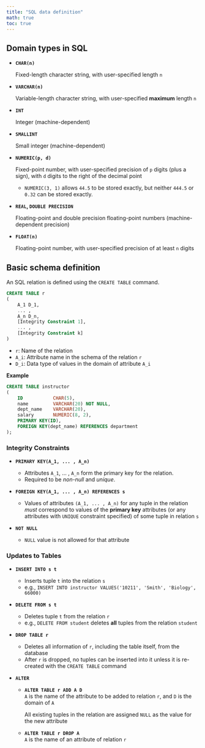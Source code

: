 ```yaml
---
title: "SQL data definition"
math: true
toc: true
---
```


## Domain types in SQL

- **`CHAR(n)`**
  
    Fixed-length character string, with user-specified length `n`
    
- **`VARCHAR(n)`**
  
    Variable-length character string, with user-specified **maximum** length `n`
    
- **`INT`**
  
    Integer (machine-dependent)
    
- **`SMALLINT`**
  
    Small integer (machine-dependent)
    
- **`NUMERIC(p, d)`**
  
    Fixed-point  number, with user-specified precision of `p` digits (plus a sign), with `d` digits to the right of the decimal point
    - `NUMERIC(3, 1)` allows `44.5` to be stored exactly, but neither `444.5` or `0.32` can be stored exactly.
  
- **`REAL`, `DOUBLE PRECISION`**
  
    Floating-point and double precision floating-point numbers (machine-dependent precision)
    
- **`FLOAT(n)`**
  
    Floating-point number, with user-specified precision of at least `n` digits
    

## Basic schema definition

An SQL relation is defined using the `CREATE TABLE` command.

```sql
CREATE TABLE r
(
	A_1 D_1,
	... ,
	A_n D_n,
	[Integrity Constraint 1],
	... ,
	[Integrity Constraint k]
)
```

- `r`: Name of the relation
- `A_i`: Attribute name in the schema of the relation `r`
- `D_i`: Data type of values in the domain of attribute `A_i`

**Example**
```sql
CREATE TABLE instructor
(
	ID           CHAR(5),
	name         VARCHAR(20) NOT NULL,
	dept_name    VARCHAR(20),
	salary       NUMERIC(8, 2),
	PRIMARY KEY(ID),
	FOREIGN KEY(dept_name) REFERENCES department
);
```
    

### Integrity Constraints

- **`PRIMARY KEY(A_1, ... , A_n)`**
    - Attributes `A_1`, … , `A_n` form the primary key for the relation.
    - Required to be *non-null* and *unique*.
    
- **`FOREIGN KEY(A_1, ... , A_n) REFERENCES s`**
    - Values of attributes `(A_1, ... , A_n)` for any tuple in the relation *must* correspond to values of the **primary key** attributes (or any attributes with `UNIQUE` constraint specified) of some tuple in relation `s`
    
- **`NOT NULL`**
    - `NULL` value is not allowed for that attribute
    

### Updates to Tables

- **`INSERT INTO s t`**
    - Inserts tuple `t` into the relation `s`
    - e.g., `INSERT INTO instructor VALUES('10211', 'Smith', 'Biology', 66000)`

- **`DELETE FROM s t`**
    - Deletes tuple `t` from the relation `r`
    - e.g., `DELETE FROM student` deletes **all** tuples from the relation `student`
    
- **`DROP TABLE r`**
    - Deletes all information of `r`, including the table itself, from the database
    - After `r` is dropped, no tuples can be inserted into it unless it is re-created with the `CREATE TABLE` command
    
- **`ALTER`**
    - **`ALTER TABLE r ADD A D`**\
        `A` is the name of the attribute to be added to relation `r`, and `D` is the domain of `A`
        
        All existing tuples in the relation are assigned `NULL` as the value for the new attribute
        
    - **`ALTER TABLE r DROP A`**\
        `A` is the name of an attribute of relation `r`